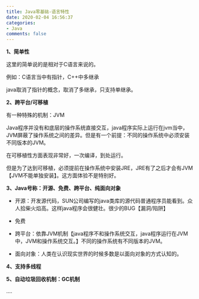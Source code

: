 ```yaml
---
title: Java零基础-语言特性
date: 2020-02-04 16:56:37
categories:
- Java
comments: false
---
```




**1、简单性**

这里的简单说的是相对于C语言来说的。

例如：C语言当中有指针，C++中多继承

java取消了指针的概念，取消了多继承，只支持单继承。

<!-- more -->

**2、跨平台/可移植** 

有一种特殊的机制：JVM

Java程序并没有和底层的操作系统直接交互，java程序实际上运行在jvm当中，JVM屏蔽了操作系统之间的差异。但是有一个前提：不同的操作系统中必须安装不同版本的JVM。

在可移植性方面表现非常好，一次编译，到处运行。

但是为了达到可移植，必须提前在操作系统中安装JRE，JRE有了之后才会有JVM【JVM不能单独安装】。这方面体验不是特别好。



**3、Java号称：开源、免费、跨平台、纯面向对象**

- 开源：开发源代码，SUN公司编写的java类库的源代码普通程序员能看到。众人拾柴火焰高。这样java程序会很健壮。很少的BUG【漏洞/陷阱】

- 免费

- 跨平台：依靠JVM机制【java程序不和操作系统交互，java程序运行在JVM中，JVM和操作系统交互。】不同的操作系统有不同版本的JVM。

- 面向对象：人类在认识现实世界的时候多数是以面向对象的方式认知的。



**4、支持多线程**



**5、自动垃圾回收机制：GC机制**

....
